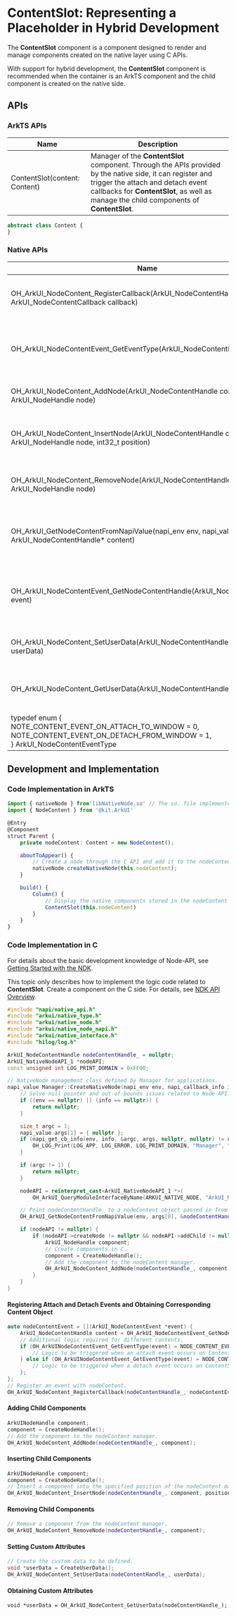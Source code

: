 # ContentSlot: Representing a Placeholder in Hybrid Development

The **ContentSlot** component is a component designed to render and manage components created on the native layer using C APIs.

With support for hybrid development, the **ContentSlot** component is recommended when the container is an ArkTS component and the child component is created on the native side.

## APIs

### ArkTS APIs

| Name | Description|
| ------- | -------- |
| ContentSlot(content: Content) | Manager of the **ContentSlot** component. Through the APIs provided by the native side, it can register and trigger the attach and detach event callbacks for **ContentSlot**, as well as manage the child components of **ContentSlot**.|

```ts
abstract class Content {
}
```

### Native APIs

| Name| Description|
| -------- | -------- |
|OH_ArkUI_NodeContent_RegisterCallback(ArkUI_NodeContentHandle content, ArkUI_NodeContentCallback callback)|Registers an event with the **Content** manager.|
|OH_ArkUI_NodeContentEvent_GetEventType(ArkUI_NodeContentEvent* event)|Obtains the type of the event triggered on the **Content**.|
|OH_ArkUI_NodeContent_AddNode(ArkUI_NodeContentHandle content, ArkUI_NodeHandle node)|Adds a child component to **Content**.|
|OH_ArkUI_NodeContent_InsertNode(ArkUI_NodeContentHandle content, ArkUI_NodeHandle node, int32_t position)|Inserts a child component into **Content**.|
|OH_ArkUI_NodeContent_RemoveNode(ArkUI_NodeContentHandle content, ArkUI_NodeHandle node)|Removes a child component from **Content**.|
|OH_ArkUI_GetNodeContentFromNapiValue(napi_env env, napi_value value, ArkUI_NodeContentHandle* content)|Obtains the pointer to **Content** in ArkTS from the native side.|
|OH_ArkUI_NodeContentEvent_GetNodeContentHandle(ArkUI_NodeContentEvent* event)|Obtains the **Content** object that triggers the attach and detach events.|
|OH_ArkUI_NodeContent_SetUserData(ArkUI_NodeContentHandle content, void* userData)|Sets the custom attributes on **Content**.|
|OH_ArkUI_NodeContent_GetUserData(ArkUI_NodeContentHandle content)|Obtains the custom attributes from **Content**.|
|typedef enum {<br>   NOTE_CONTENT_EVENT_ON_ATTACH_TO_WINDOW = 0,<br>   NOTE_CONTENT_EVENT_ON_DETACH_FROM_WINDOW = 1,<br>} ArkUI_NodeContentEventType|Enumerates the event types on **Content**.|

## Development and Implementation

### Code Implementation in ArkTS

```ts
import { nativeNode } from'libNativeNode.so' // The so. file implemented by you.
import { NodeContent } from '@kit.ArkUI'

@Entry
@Component
struct Parent {
    private nodeContent: Content = new NodeContent();

    aboutToAppear() {
        // Create a node through the C API and add it to the nodeContent manager.
        nativeNode.createNativeNode(this.nodeContent);
    }

    build() {
        Column() {
            // Display the native components stored in the nodeContent manager.
            ContentSlot(this.nodeContent)
        }
    }
}
```

### Code Implementation in C
For details about the basic development knowledge of Node-API, see [Getting Started with the NDK](../napi/ndk-development-overview.md).

This topic only describes how to implement the logic code related to **ContentSlot**. Create a component on the C side. For details, see [NDK API Overview](../ui/ndk-build-ui-overview.md).

```c++
#include "napi/native_api.h"
#include "arkui/native_type.h"
#include "arkui/native_node.h"
#include "arkui/native_node_napi.h"
#include "arkui/native_interface.h"
#include "hilog/log.h"

ArkUI_NodeContentHandle nodeContentHandle_ = nullptr;
ArkUI_NativeNodeAPI_1 *nodeAPI;
const unsigned int LOG_PRINT_DOMAIN = 0xFF00;

// NativeNode management class defined by Manager for applications.
napi_value Manager::CreateNativeNode(napi_env env, napi_callback_info info) {
    // Solve null pointer and out-of-bounds issues related to Node-API.
    if ((env == nullptr) || (info == nullptr)) {
        return nullptr;
    }

    size_t argc = 1;
    napi_value args[1] = { nullptr };
    if (napi_get_cb_info(env, info, &argc, args, nullptr, nullptr) != napi_ok) {
        OH_LOG_Print(LOG_APP, LOG_ERROR, LOG_PRINT_DOMAIN, "Manager", "CreateNativeNode napi_get_cb_info failed");
    }

    if (argc != 1) {
        return nullptr;
    }

    nodeAPI = reinterpret_cast<ArkUI_NativeNodeAPI_1 *>(
        OH_ArkUI_QueryModuleInterfaceByName(ARKUI_NATIVE_NODE, "ArkUI_NativeNode_API_1"));

    // Point nodeContentHandle_ to a nodeContent object passed in from ArkTS.
    OH_ArkUI_GetNodeContentFromNapiValue(env, args[0], &nodeContentHandle_);

    if (nodeAPI != nullptr) {
        if (nodeAPI->createNode != nullptr && nodeAPI->addChild != nullptr) {
            ArkUI_NodeHandle component;
            // Create components in C.
            component = CreateNodeHandle();
            // Add the component to the nodeContent manager.
            OH_ArkUI_NodeContent_AddNode(nodeContentHandle_, component);
        }
    }
}
```

#### Registering Attach and Detach Events and Obtaining Corresponding Content Object

```c++
auto nodeContentEvent = [](ArkUI_NodeContentEvent *event) {
    ArkUI_NodeContentHandle content = OH_ArkUI_NodeContentEvent_GetNodeContentHandle(event);
    // Additional logic required for different contents.
    if (OH_ArkUINodeContentEvent_GetEventType(event) = NODE_CONTENT_EVENT_ON_ATTACH_TO_WINDOW) {
        // Logic to be triggered when an attach event occurs on ContentSlot.
    } else if (OH_ArkUINodeContentEvent_GetEventType(event) = NODE_CONTENT_EVENT_ON_DETACH_FROM_WINDOW) {
        // Logic to be triggered when a detach event occurs on ContentSlot.
    };
};
// Register an event with nodeContent.
OH_ArkUI_NodeContent_RegisterCallback(nodeContentHandle_, nodeContentEvent);
```

#### Adding Child Components

```c++
ArkUINodeHandle component;
component = CreateNodeHandle();
// Add the component to the nodeContent manager.
OH_ArkUI_NodeContent_AddNode(nodeContentHandle_, component);
```

#### Inserting Child Components

```c++
ArkUINodeHandle component;
component = CreateNodeHandle();
// Insert a component into the specified position of the nodeContent manager.
OH_ArkUI_NodeContent_InsertNode(nodeContentHandle_, component, position);
```

#### Removing Child Components

```c++
// Remove a component from the nodeContent manager.
OH_ArkUI_NodeContent_RemoveNode(nodeContentHandle_, component);
```

#### Setting Custom Attributes

```c++
// Create the custom data to be defined.
void *userData = CreateUserData();
OH_ArkUI_NodeContent_SetUserData(nodeContentHandle_, userData);
```

#### Obtaining Custom Attributes

```
void *userData = OH_ArkUI_NodeContent_GetUserData(nodeContentHandle_);
```
